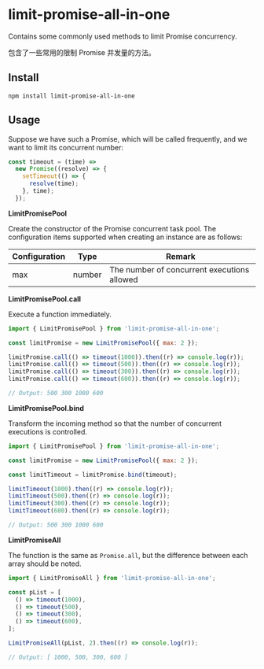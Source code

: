 # limit-promise-all-in-one

Contains some commonly used methods to limit Promise concurrency.

包含了一些常用的限制 Promise 并发量的方法。

## Install

```shell
npm install limit-promise-all-in-one
```

## Usage

Suppose we have such a Promise, which will be called frequently, and we want to limit its concurrent number:

```javascript
const timeout = (time) =>
  new Promise((resolve) => {
    setTimeout(() => {
      resolve(time);
    }, time);
  });
```

**LimitPromisePool**

Create the constructor of the Promise concurrent task pool. The configuration items supported when creating an instance are as follows:

| Configuration | Type   | Remark                                      |
| ------------- | ------ | ------------------------------------------- |
| max           | number | The number of concurrent executions allowed |

**LimitPromisePool.call**

Execute a function immediately.

```javascript
import { LimitPromisePool } from 'limit-promise-all-in-one';

const limitPromise = new LimitPromisePool({ max: 2 });

limitPromise.call(() => timeout(1000)).then((r) => console.log(r));
limitPromise.call(() => timeout(500)).then((r) => console.log(r));
limitPromise.call(() => timeout(300)).then((r) => console.log(r));
limitPromise.call(() => timeout(600)).then((r) => console.log(r));

// Output: 500 300 1000 600
```

**LimitPromisePool.bind**

Transform the incoming method so that the number of concurrent executions is controlled.

```javascript
import { LimitPromisePool } from 'limit-promise-all-in-one';

const limitPromise = new LimitPromisePool({ max: 2 });

const limitTimeout = limitPromise.bind(timeout);

limitTimeout(1000).then((r) => console.log(r));
limitTimeout(500).then((r) => console.log(r));
limitTimeout(300).then((r) => console.log(r));
limitTimeout(600).then((r) => console.log(r));

// Output: 500 300 1000 600
```

**LimitPromiseAll**

The function is the same as `Promise.all`, but the difference between each array should be noted.

```javascript
import { LimitPromiseAll } from 'limit-promise-all-in-one';

const pList = [
  () => timeout(1000),
  () => timeout(500),
  () => timeout(300),
  () => timeout(600),
];

LimitPromiseAll(pList, 2).then((r) => console.log(r));

// Output: [ 1000, 500, 300, 600 ]
```

